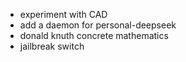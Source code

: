 - experiment with CAD
- add a daemon for personal-deepseek
- donald knuth concrete mathematics
- jailbreak switch

